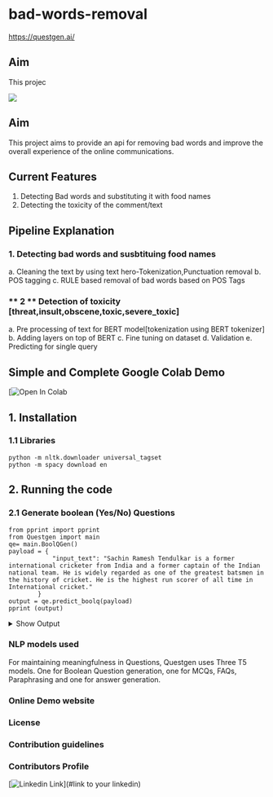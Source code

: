 # bad-words-removal<br>
https://questgen.ai/  


## Aim

This projec


<img src= './quest.gif' >

## Aim
This project aims to provide an api for removing bad words and improve the overall experience of the online communications.


## Current Features
1. Detecting Bad words and substituting it with food names
2. Detecting the toxicity of the comment/text

## Pipeline Explanation
### **1**. Detecting bad words and susbtituing food names

a. Cleaning the text by using text hero-Tokenization,Punctuation removal
b. POS tagging 
c. RULE based removal of bad words based on POS Tags

### ** 2 ** Detection of toxicity [threat,insult,obscene,toxic,severe_toxic]
a. Pre processing of text for BERT model[tokenization using BERT tokenizer]
b. Adding layers on top of BERT
c. Fine tuning on dataset
d. Validation 
e. Predicting for single query    
    

## Simple and Complete Google Colab Demo
[![Open In Colab]()


## 1. Installation

### 1.1 Libraries
```
python -m nltk.downloader universal_tagset
python -m spacy download en 
```

## 2. Running the code

### 2.1 Generate boolean (Yes/No) Questions
```
from pprint import pprint
from Questgen import main
qe= main.BoolQGen()
payload = {
            "input_text": "Sachin Ramesh Tendulkar is a former international cricketer from India and a former captain of the Indian national team. He is widely regarded as one of the greatest batsmen in the history of cricket. He is the highest run scorer of all time in International cricket."
        }
output = qe.predict_boolq(payload)
pprint (output)
```

<details>
<summary>Show Output</summary>

```
'Boolean Questions': ['Is sachin ramesh tendulkar the highest run scorer in '
                       'cricket?',
                       'Is sachin ramesh tendulkar the highest run scorer in '
                       'cricket?',
                       'Is sachin tendulkar the highest run scorer in '
                       'cricket?']

```
</details>


### NLP models used

For maintaining meaningfulness in Questions, Questgen uses Three T5 models. One for Boolean Question generation, one for MCQs, FAQs, Paraphrasing and one for answer generation.

### Online Demo website


### License


### Contribution guidelines


### Contributors Profile




[![Linkedin Link](linkedin.png)](#link to your linkedin)
